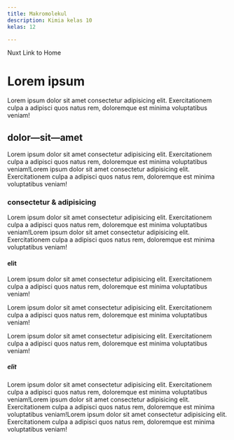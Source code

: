 ```yaml
---
title: Makromolekul
description: Kimia kelas 10
kelas: 12

---
```



<nuxt-link to="/">Nuxt Link to Home</nuxt-link>

# Lorem ipsum

Lorem ipsum dolor sit amet consectetur adipisicing elit. Exercitationem culpa a adipisci quos natus rem, doloremque est minima voluptatibus veniam!

## dolor—sit—amet

Lorem ipsum dolor sit amet consectetur adipisicing elit. Exercitationem culpa a adipisci quos natus rem, doloremque est minima voluptatibus veniam!Lorem ipsum dolor sit amet consectetur adipisicing elit. Exercitationem culpa a adipisci quos natus rem, doloremque est minima voluptatibus veniam!

### consectetur &amp; adipisicing
Lorem ipsum dolor sit amet consectetur adipisicing elit. Exercitationem culpa a adipisci quos natus rem, doloremque est minima voluptatibus veniam!Lorem ipsum dolor sit amet consectetur adipisicing elit. Exercitationem culpa a adipisci quos natus rem, doloremque est minima voluptatibus veniam!

#### elit

Lorem ipsum dolor sit amet consectetur adipisicing elit. Exercitationem culpa a adipisci quos natus rem, doloremque est minima voluptatibus veniam!

Lorem ipsum dolor sit amet consectetur adipisicing elit. Exercitationem culpa a adipisci quos natus rem, doloremque est minima voluptatibus veniam!

Lorem ipsum dolor sit amet consectetur adipisicing elit. Exercitationem culpa a adipisci quos natus rem, doloremque est minima voluptatibus veniam!

##### elit
Lorem ipsum dolor sit amet consectetur adipisicing elit. Exercitationem culpa a adipisci quos natus rem, doloremque est minima voluptatibus veniam!Lorem ipsum dolor sit amet consectetur adipisicing elit. Exercitationem culpa a adipisci quos natus rem, doloremque est minima voluptatibus veniam!Lorem ipsum dolor sit amet consectetur adipisicing elit. Exercitationem culpa a adipisci quos natus rem, doloremque est minima voluptatibus veniam!
